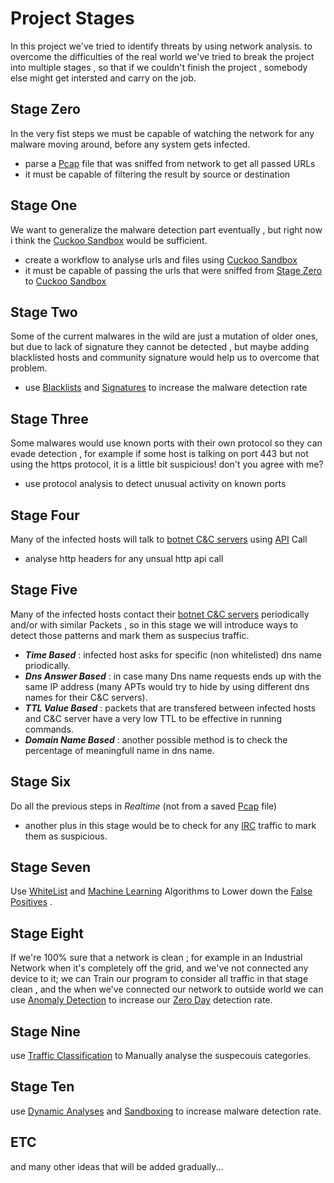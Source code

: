 # Project Stages

In this project we've tried to identify threats by using network analysis. to overcome the difficulties of the real world we've tried to break the project into multiple stages , so that if we couldn't finish the project , somebody else might get intersted and carry on the job.



## Stage Zero

In the very fist steps we must be capable of watching the network for any malware moving around, before any system gets infected.

* parse a [Pcap][pcap] file that was sniffed from network to get all passed URLs
* it must be capable of filtering the result by source or destination



## Stage One

We want to generalize the malware detection part eventually , but right now i think the [Cuckoo Sandbox][cuckoo] would be sufficient.

* create a workflow to analyse urls and files using [Cuckoo Sandbox][cuckoo]
* it must be capable of passing the urls that were sniffed from [Stage Zero][stagezero] to [Cuckoo Sandbox][cuckoo]



## Stage Two

Some of the current malwares in the wild are just a mutation of older ones, but due to lack of signature they cannot be detected , but maybe adding blacklisted hosts and community signature would help us to overcome that problem.

* use [Blacklists][blacklist] and [Signatures][signature] to increase the malware detection rate



## Stage Three

Some malwares would use known ports with their own protocol so they can evade detection , for example if some host is talking on port 443 but not using the https protocol, it is a little bit suspicious! don't you agree with me?

* use protocol analysis to detect unusual activity on known ports



## Stage Four

Many of the infected hosts will talk to [botnet C&C servers][botcnc] using [API][api] Call

* analyse http headers for any unsual http api call



## Stage Five

Many of the infected hosts contact their [botnet C&C servers][botcnc] periodically and/or with similar Packets , so in this stage we will introduce ways to detect those patterns and mark them as suspecius traffic.

* ***Time Based*** : infected host asks for specific (non whitelisted) dns name priodically.
* ***Dns Answer Based*** : in case many Dns name requests ends up with the same IP address (many APTs would try to hide by using different dns names for their C&C servers).
* ***TTL Value Based*** : packets that are transfered between infected hosts and C&C server have a very low TTL to be effective in running commands.
* ***Domain Name Based*** : another possible method is to check the percentage of meaningfull name in dns name.



## Stage Six

Do all the previous steps in *Realtime* (not from a saved [Pcap][pcap] file)

* another plus in this stage would be to check for any [IRC][irc] traffic to mark them as suspicious.



## Stage Seven

Use [WhiteList][whitelist] and [Machine Learning][maclearn] Algorithms to Lower down the [False Positives][falsepositive] .

## Stage Eight

If we're 100% sure that a network is clean ; for example in an Industrial Network when it's completely off the grid, and we've not connected any device to it; we can Train our program to consider all traffic in that stage clean , and the when we've connected our network to outside world we can use [Anomaly Detection][anomalydet] to increase our [Zero Day][zeroday] detection rate.



## Stage Nine

use [Traffic Classification][trafclass] to Manually analyse the suspecouis categories.



## Stage Ten

use [Dynamic Analyses][dynanal] and [Sandboxing][sandbox] to increase malware detection rate.



## ETC

and many other ideas that will be added gradually...

[cuckoo]: https://downloads.cuckoosandbox.org/docs/
[pcap]: https://en.wikipedia.org/wiki/Pcap
[blacklist]: https://zeltser.com/malicious-ip-blocklists/
[signature]: http://sanesecurity.com/
[botcnc]: https://en.wikipedia.org/wiki/Botnet#Organization
[api]: https://en.wikipedia.org/wiki/Application_programming_interface
[irc]: https://en.wikipedia.org/wiki/Internet_Relay_Chat
[falsepositive]: https://en.wikipedia.org/wiki/False_positives_and_false_negatives#False_positive_error
[whitelist]: https://en.wikipedia.org/wiki/Whitelist
[maclearn]: https://en.wikipedia.org/wiki/Machine_learning
[anomalydet]: https://en.wikipedia.org/wiki/Anomaly_detection
[zeroday]: https://en.wikipedia.org/wiki/Zero-day_(computing)
[trafclass]: https://en.wikipedia.org/wiki/Traffic_classification
[dynanal]: http://opensecuritytraining.info/MalwareDynamicAnalysis.html
[sandbox]: https://blog.avast.com/2012/11/16/what-is-the-avast-autosandbox-and-how-does-it-work/
[stagezero]: https://github.com/abzcoding/aptdetector/blob/master/STAGES.md
